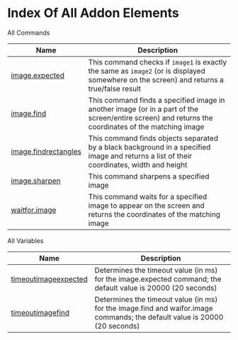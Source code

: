 # Index Of All Addon Elements


 All Commands

| Name | Description |
| ---- | ----------- |
| [image.expected](https://manual.g1ant.com/link/G1ANT.Addon.Images/G1ANT.Addon.Images/Commands/ImageExpectedCommand.md) | This command checks if `image1` is exactly the same as `image2` (or is displayed somewhere on the screen) and returns a true/false result |
| [image.find](https://manual.g1ant.com/link/G1ANT.Addon.Images/G1ANT.Addon.Images/Commands/ImageFindCommand.md) | This command finds a specified image in another image (or in a part of the screen/entire screen) and returns the coordinates of the matching image |
| [image.findrectangles](https://manual.g1ant.com/link/G1ANT.Addon.Images/G1ANT.Addon.Images/Commands/ImageFindRectanglesCommand.md) | This command finds objects separated by a black background in a specified image and returns a list of their coordinates, width and height |
| [image.sharpen](https://manual.g1ant.com/link/G1ANT.Addon.Images/G1ANT.Addon.Images/Commands/ImageSharpenCommand.md) | This command sharpens a specified image |
| [waitfor.image](https://manual.g1ant.com/link/G1ANT.Addon.Images/G1ANT.Addon.Images/Commands/WaitForImageCommand.md) | This command waits for a specified image to appear on the screen and returns the coordinates of the matching image |

 All Variables

| Name | Description |
| ---- | ----------- |
| [timeoutimageexpected](https://manual.g1ant.com/link/G1ANT.Addon.Images/G1ANT.Addon.Images/Variables/TimeoutImageExpectedVariable.md) | Determines the timeout value (in ms) for the image.expected command; the default value is 20000 (20 seconds) |
| [timeoutimagefind](https://manual.g1ant.com/link/G1ANT.Addon.Images/G1ANT.Addon.Images/Variables/TimeoutImageFindVariable.md) | Determines the timeout value (in ms) for the image.find and waifor.image commands; the default value is 20000 (20 seconds) |
